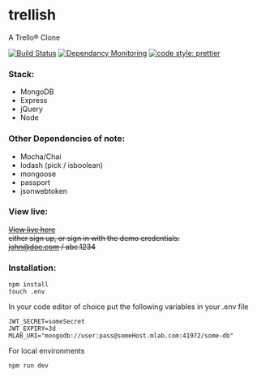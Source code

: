 # trellish

A Trello® Clone

[![Build Status](https://travis-ci.org/rcmaples/trellish.svg?branch=master)](https://travis-ci.org/rcmaples/trellish)
[![Dependancy Monitoring](https://badgen.net/badge//dependabot/green?icon=dependabot)](https://dependabot.com/)
[![code style: prettier](https://img.shields.io/badge/code_style-prettier-ff69b4.svg?style=flat-square)](https://github.com/prettier/prettier)

### Stack:

- MongoDB
- Express
- jQuery
- Node

### Other Dependencies of note:

- Mocha/Chai
- lodash (pick / isboolean)
- mongoose
- passport
- jsonwebtoken

### View live:

~~[View live here](https://trellish.herokuapp.com)~~\
~~either sign up, or sign in with the demo credentials:~~\
~~john@doe.com / abc.1234~~

### Installation:

```
npm install
touch .env
```

In your code editor of choice put the following variables in your .env file

```
JWT_SECRET=someSecret
JWT_EXPIRY=3d
MLAB_URI="mongodb://user:pass@someHost.mlab.com:41972/some-db"
```

For local environments

```
npm run dev
```
